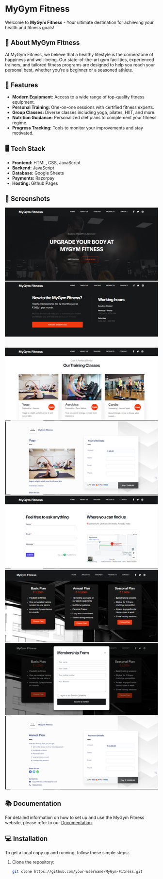 # MyGym Fitness

Welcome to **MyGym Fitness** - Your ultimate destination for achieving your health and fitness goals!

## 🚀 About MyGym Fitness

At MyGym Fitness, we believe that a healthy lifestyle is the cornerstone of happiness and well-being. Our state-of-the-art gym facilities, experienced trainers, and tailored fitness programs are designed to help you reach your personal best, whether you're a beginner or a seasoned athlete.

## 🌟 Features

- **Modern Equipment:** Access to a wide range of top-quality fitness equipment.
- **Personal Training:** One-on-one sessions with certified fitness experts.
- **Group Classes:** Diverse classes including yoga, pilates, HIIT, and more.
- **Nutrition Guidance:** Personalized diet plans to complement your fitness regime.
- **Progress Tracking:** Tools to monitor your improvements and stay motivated.

## 🖥️ Tech Stack

- **Frontend:** HTML, CSS, JavaScript
- **Backend:** JavaScript
- **Database:** Google Sheets
- **Payments:** Razorpay
- **Hosting:** Github Pages

## 📸 Screenshots

![Home Page](/images/screenshots/home.PNG)
![Explore Page](/images/screenshots/explore.PNG)
![Classes Page](/images/screenshots/classes.PNG)
![Payment Page](/images/screenshots/payments.PNG)
![Contact Page](/images/screenshots/contact.PNG)
![Plans Page](/images/screenshots/plans.PNG)
![Membership Form](/images/screenshots/membership.PNG)
![Payment Page](/images/screenshots/payment.PNG)

## 📚 Documentation

For detailed information on how to set up and use the MyGym Fitness website, please refer to our [Documentation](link-to-documentation).

## 💻 Installation

To get a local copy up and running, follow these simple steps:

1. Clone the repository:
   ```sh
   git clone https://github.com/your-username/MyGym-Fitness.git
